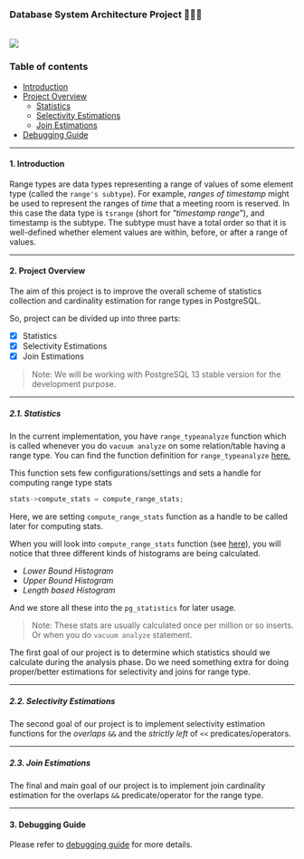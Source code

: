### Database System Architecture Project 👨🏻‍💻

</br>

<div>
  <a href="https://open.vscode.dev/mohammadzainabbas/database-system-architecture-project" target="_blank" style="cursor: pointer;"> 
    <img src="https://open.vscode.dev/badges/open-in-vscode.svg" style="cursor: pointer;"/>
  </a>
</div>

### Table of contents

- [Introduction](#introduction)
- [Project Overview](#project-overview)
  * [Statistics](#statistics)
  * [Selectivity Estimations](#selectivity-estimations)
  * [Join Estimations](#join-estimations)
- [Debugging Guide](#debugging-guide)

---

<a id="introduction" />

#### 1. Introduction

Range types are data types representing a range of values of some element type (called the `range's subtype`). For example, _ranges of timestamp_ might be used to represent the ranges of _time_ that a meeting room is reserved. In this case the data type is `tsrange` (short for “_timestamp range_”), and timestamp is the subtype. The subtype must have a total order so that it is well-defined whether element values are within, before, or after a range of values.

---

<a id="project-overview" />

#### 2. Project Overview

The aim of this project is to improve the overall scheme of statistics collection and cardinality estimation for range types in PostgreSQL.

So, project can be divided up into three parts:

- [x] Statistics
- [x] Selectivity Estimations
- [x] Join Estimations

> Note: We will be working with PostgreSQL 13 stable version for the development purpose.

---

<a id="statistics" />

##### 2.1. Statistics

In the current implementation, you have `range_typeanalyze` function which is called whenever you do `vacuum analyze` on some relation/table having a range type. You can find the function definition for `range_typeanalyze` [here.](https://github.com/postgres/postgres/blob/f76fd05bae047103cb36ef5fb82137c8995142c1/src/backend/utils/adt/rangetypes_typanalyze.c?_pjax=%23js-repo-pjax-container%2C%20div%5Bitemtype%3D%22http%3A%2F%2Fschema.org%2FSoftwareSourceCode%22%5D%20main%2C%20%5Bdata-pjax-container%5D#L43)


This function sets few configurations/settings and sets a handle for computing range type stats

```cpp
stats->compute_stats = compute_range_stats;
```

Here, we are setting `compute_range_stats` function as a handle to be called later for computing stats.

When you will look into `compute_range_stats` function (see [here](https://github.com/postgres/postgres/blob/f76fd05bae047103cb36ef5fb82137c8995142c1/src/backend/utils/adt/rangetypes_typanalyze.c?_pjax=%23js-repo-pjax-container%2C%20div%5Bitemtype%3D%22http%3A%2F%2Fschema.org%2FSoftwareSourceCode%22%5D%20main%2C%20%5Bdata-pjax-container%5D#L97)), you will notice that three different kinds of histograms are being calculated.

- _Lower Bound Histogram_
- _Upper Bound Histogram_
- _Length based Histogram_

And we store all these into the `pg_statistics` for later usage.

> Note: These stats are usually calculated once per million or so inserts. Or when you do `vacuum analyze` statement.

The first goal of our project is to determine which statistics should we calculate during the analysis phase. Do we need something extra for doing proper/better estimations for selectivity and joins for range type. 

---

<a id="selectivity-estimations" />

##### 2.2. Selectivity Estimations

The second goal of our project is to implement selectivity estimation functions for the _overlaps_ `&&` and the _strictly left_ of `<<` predicates/operators.

---

<a id="join-estimations" />

##### 2.3. Join Estimations

The final and main goal of our project is to implement join cardinality estimation for the overlaps `&&` predicate/operator for the range type.

---

<a id="debugging-guide" />

#### 3. Debugging Guide

Please refer to [debugging guide](https://github.com/mohammadzainabbas/database-system-architecture-project/blob/main/docs/DEBUG.md) for more details.
